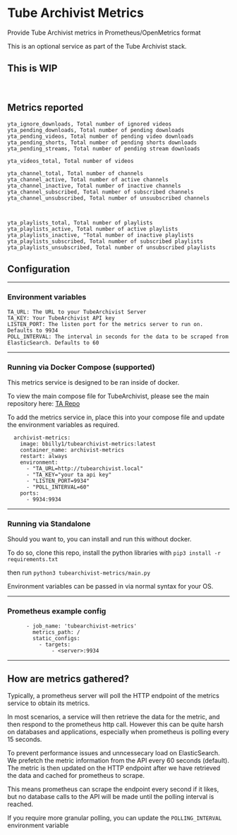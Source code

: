 # Tube Archivist Metrics
Provide Tube Archivist metrics in Prometheus/OpenMetrics format

This is an optional service as part of the Tube Archivist stack. 

**This is WIP**
---
&nbsp;

## Metrics reported
```
yta_ignore_downloads, Total number of ignored videos
yta_pending_downloads, Total number of pending downloads
yta_pending_videos, Total number of pending video downloads
yta_pending_shorts, Total number of pending shorts downloads
yta_pending_streams, Total number of pending stream downloads

yta_videos_total, Total number of videos
        
yta_channel_total, Total number of channels
yta_channel_active, Total number of active channels
yta_channel_inactive, Total number of inactive channels
yta_channel_subscribed, Total number of subscribed channels
yta_channel_unsubscribed, Total number of unsuubscribed channels
        
        
        
yta_playlists_total, Total number of playlists
yta_playlists_active, Total number of active playlists
yta_playlists_inactive, "Total number of inactive playlists
yta_playlists_subscribed, Total number of subscribed playlists
yta_playlists_unsubscribed, Total number of unsubscribed playlists

```

## Configuration

---
### Environment variables
```
TA_URL: The URL to your TubeArchivist Server
TA_KEY: Your TubeArchivist API key
LISTEN_PORT: The listen port for the metrics server to run on. Defaults to 9934
POLL_INTERVAL: The interval in seconds for the data to be scraped from ElasticSearch. Defaults to 60
```
---
### Running via Docker Compose (supported)
This metrics service is designed to be ran inside of docker.

To view the main compose file for TubeArchivist, please see the main repository here: [TA Repo](https://github.com/tubearchivist/tubearchivist)

To add the metrics service in, place this into your compose file and update the environment variables as required.

```
  archivist-metrics:
    image: bbilly1/tubearchivist-metrics:latest
    container_name: archivist-metrics
    restart: always
    environment:
      - "TA_URL=http://tubearchivist.local"
      - "TA_KEY="your ta api key"
      - "LISTEN_PORT=9934"
      - "POLL_INTERVAL=60"
    ports:
      - 9934:9934
```
---

### Running via Standalone
Should you want to, you can install and run this without docker.

To do so, clone this repo, install the python libraries with `pip3 install -r requirements.txt`

then run `python3 tubearchivist-metrics/main.py`

Environment variables can be passed in via normal syntax for your OS.

---

### Prometheus example config
```
      - job_name: 'tubearchivist-metrics'
        metrics_path: /
        static_configs:
          - targets:
              - <server>:9934
```
---
## How are metrics gathered?

Typically, a prometheus server will poll the HTTP endpoint of the metrics service to obtain its metrics.

In most scenarios, a service will then retrieve the data for the metric, and then respond to the prometheus http call. However this can be quite harsh on databases and applications, especially when prometheus is polling every 15 seconds.

To prevent performance issues and unncessecary load on ElasticSearch. We prefetch the metric information from the API every 60 seconds (default). The metric is then updated on the HTTP endpoint after we have retrieved the data and cached for prometheus to scrape.

This means prometheus can scrape the endpoint every second if it likes, but no database calls to the API will be made until the polling interval is reached.

If you require more granular polling, you can update the `POLLING_INTERVAL` environment variable
